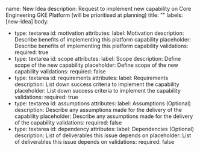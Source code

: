 name: New Idea
description: Request to implement new capability on Core Engineering GKE Platform (will be prioritised
  at planning)
title: ""
labels: [new-idea]
body:
  - type: textarea
    id: motivation
    attributes:
      label: Motivation
      description: Describe benefits of implementing this platform capability
      placeholder: Describe benefits of implementing this platform capability
    validations:
      required: true
  - type: textarea
    id: scope
    attributes:
      label: Scope
      description: Define scope of the new capability
      placeholder: Define scope of the new capability
    validations:
      required: false
  - type: textarea
    id: requirements
    attributes:
      label: Requirements
      description: List down success criteria to implement the capability
      placeholder: List down success criteria to implement the capability
    validations:
      required: true
  - type: textarea
    id: assumptions
    attributes:
      label: Assumptions (Optional)
      description: Describe any assumptions made for the delivery of the capability
      placeholder: Describe any assumptions made for the delivery of the capability
    validations:
      required: false
  - type: textarea
    id: dependency
    attributes:
      label: Dependencies (Optional)
      description: List of deliverables this issue depends on
      placeholder: List of deliverables this issue depends on
    validations:
      required: false
